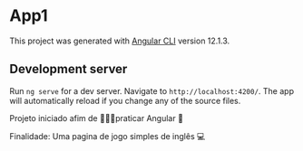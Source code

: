 # App1

This project was generated with [Angular CLI](https://github.com/angular/angular-cli) version 12.1.3.

## Development server

Run `ng serve` for a dev server. Navigate to `http://localhost:4200/`. The app will automatically reload if you change any of the source files.

Projeto iniciado afim de 👩🏽‍🎓praticar Angular 🥰

Finalidade: Uma pagina de jogo simples de inglês 💻
